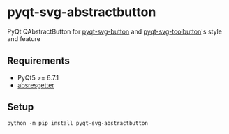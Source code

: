 # pyqt-svg-abstractbutton
PyQt QAbstractButton for <a href="https://github.com/yjg30737/pyqt-svg-button.git">pyqt-svg-button</a> and <a href="https://github.com/yjg30737/pyqt-svg-toolbutton.git">pyqt-svg-toolbutton</a>'s style and feature

## Requirements
* PyQt5 >= 6.7.1
* <a href="https://github.com/yjg30737/absresgetter">absresgetter</a>

## Setup
`python -m pip install pyqt-svg-abstractbutton`
